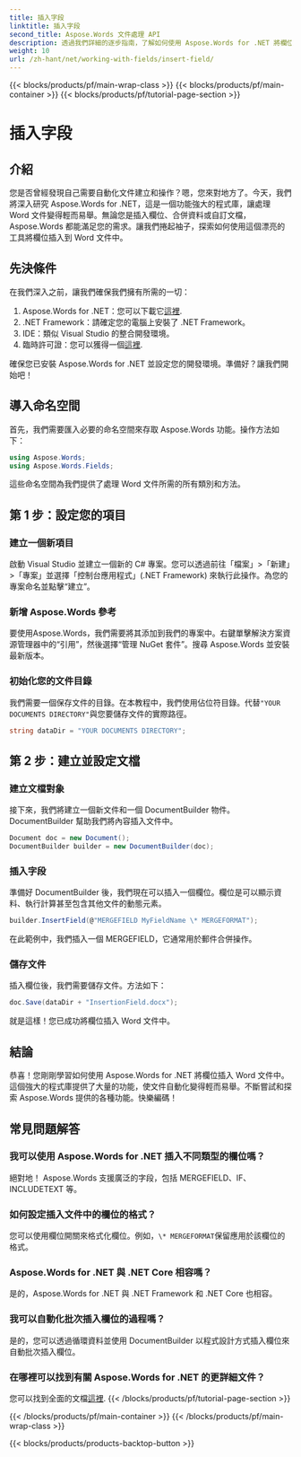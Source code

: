 ```yaml
---
title: 插入字段
linktitle: 插入字段
second_title: Aspose.Words 文件處理 API
description: 透過我們詳細的逐步指南，了解如何使用 Aspose.Words for .NET 將欄位插入 Word 文件中。非常適合文件自動化。
weight: 10
url: /zh-hant/net/working-with-fields/insert-field/
---
```


{{< blocks/products/pf/main-wrap-class >}}
{{< blocks/products/pf/main-container >}}
{{< blocks/products/pf/tutorial-page-section >}}

# 插入字段

## 介紹

您是否曾經發現自己需要自動化文件建立和操作？嗯，您來對地方了。今天，我們將深入研究 Aspose.Words for .NET，這是一個功能強大的程式庫，讓處理 Word 文件變得輕而易舉。無論您是插入欄位、合併資料或自訂文檔，Aspose.Words 都能滿足您的需求。讓我們捲起袖子，探索如何使用這個漂亮的工具將欄位插入到 Word 文件中。

## 先決條件

在我們深入之前，讓我們確保我們擁有所需的一切：

1.  Aspose.Words for .NET：您可以下載它[這裡](https://releases.aspose.com/words/net/).
2. .NET Framework：請確定您的電腦上安裝了 .NET Framework。
3. IDE：類似 Visual Studio 的整合開發環境。
4. 臨時許可證：您可以獲得一個[這裡](https://purchase.aspose.com/temporary-license/).

確保您已安裝 Aspose.Words for .NET 並設定您的開發環境。準備好？讓我們開始吧！

## 導入命名空間

首先，我們需要匯入必要的命名空間來存取 Aspose.Words 功能。操作方法如下：

```csharp
using Aspose.Words;
using Aspose.Words.Fields;
```

這些命名空間為我們提供了處理 Word 文件所需的所有類別和方法。

## 第 1 步：設定您的項目

### 建立一個新項目

啟動 Visual Studio 並建立一個新的 C# 專案。您可以透過前往「檔案」>「新建」>「專案」並選擇「控制台應用程式」(.NET Framework) 來執行此操作。為您的專案命名並點擊“建立”。

### 新增 Aspose.Words 參考

要使用Aspose.Words，我們需要將其添加到我們的專案中。右鍵單擊解決方案資源管理器中的“引用”，然後選擇“管理 NuGet 套件”。搜尋 Aspose.Words 並安裝最新版本。

### 初始化您的文件目錄

我們需要一個保存文件的目錄。在本教程中，我們使用佔位符目錄。代替`"YOUR DOCUMENTS DIRECTORY"`與您要儲存文件的實際路徑。

```csharp
string dataDir = "YOUR DOCUMENTS DIRECTORY";
```

## 第 2 步：建立並設定文檔

### 建立文檔對象

接下來，我們將建立一個新文件和一個 DocumentBuilder 物件。 DocumentBuilder 幫助我們將內容插入文件中。

```csharp
Document doc = new Document();
DocumentBuilder builder = new DocumentBuilder(doc);
```

### 插入字段

準備好 DocumentBuilder 後，我們現在可以插入一個欄位。欄位是可以顯示資料、執行計算甚至包含其他文件的動態元素。

```csharp
builder.InsertField(@"MERGEFIELD MyFieldName \* MERGEFORMAT");
```

在此範例中，我們插入一個 MERGEFIELD，它通常用於郵件合併操作。

### 儲存文件

插入欄位後，我們需要儲存文件。方法如下：

```csharp
doc.Save(dataDir + "InsertionField.docx");
```

就是這樣！您已成功將欄位插入 Word 文件中。

## 結論

恭喜！您剛剛學習如何使用 Aspose.Words for .NET 將欄位插入 Word 文件中。這個強大的程式庫提供了大量的功能，使文件自動化變得輕而易舉。不斷嘗試和探索 Aspose.Words 提供的各種功能。快樂編碼！

## 常見問題解答

### 我可以使用 Aspose.Words for .NET 插入不同類型的欄位嗎？  
絕對地！ Aspose.Words 支援廣泛的字段，包括 MERGEFIELD、IF、INCLUDETEXT 等。

### 如何設定插入文件中的欄位的格式？  
您可以使用欄位開關來格式化欄位。例如，`\* MERGEFORMAT`保留應用於該欄位的格式。

### Aspose.Words for .NET 與 .NET Core 相容嗎？  
是的，Aspose.Words for .NET 與 .NET Framework 和 .NET Core 也相容。

### 我可以自動化批次插入欄位的過程嗎？  
是的，您可以透過循環資料並使用 DocumentBuilder 以程式設計方式插入欄位來自動批次插入欄位。

### 在哪裡可以找到有關 Aspose.Words for .NET 的更詳細文件？  
您可以找到全面的文檔[這裡](https://reference.aspose.com/words/net/).
{{< /blocks/products/pf/tutorial-page-section >}}

{{< /blocks/products/pf/main-container >}}
{{< /blocks/products/pf/main-wrap-class >}}

{{< blocks/products/products-backtop-button >}}
